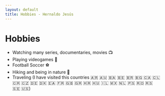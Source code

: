 ```yaml
---
layout: default
title: Hobbies - Hernaldo Jesús
---
```

# Hobbies

- Watching many series, documentaries, movies 📺
- Playing videogames 👾
- Football Soccer ⚽
- Hiking and being in nature 🌄
- Traveling (I have visited this countries 🇦🇷 🇦🇺 🇧🇦 🇧🇪 🇧🇷 🇧🇬 🇨🇦 🇨🇱 🇨🇷 🇨🇿 🇩🇪 🇩🇰 🇪🇦 🇫🇷 🇬🇧 🇬🇷 🇭🇷 🇭🇺 🇮🇱 🇲🇽 🇳🇱 🇵🇸 🇷🇴 🇷🇸 🇸🇪 🇺🇸)
